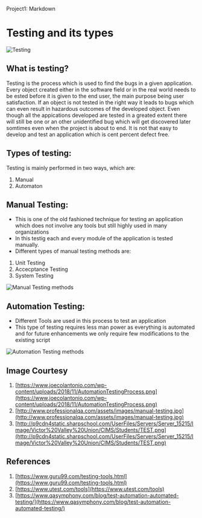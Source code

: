 
Project1: Markdown

# Testing and its types

![Testing](http://p9cdn4static.sharpschool.com/UserFiles/Servers/Server_15215/Image/Victor%20Valley%20Union/CIMS/Students/TEST.png)  

## What is testing?

Testing is the process which is used to find the bugs in a given application. Every object created either in the software field or in the real world needs to be ested before it is given to the end user, the main purpose being user satisfaction. If an object is not tested in the right way it leads to bugs which can even result in hazardous outcomes of the developed object. Even though all the appications developed are tested in a greated extent there will still be one or an other unidentified bug which will get discovered later somtimes even when the project is about to end. It is not that easy to develop and test an application which is cent percent defect free.

## Types of testing:

Testing is mainly performed in two ways, which are:

1.  Manual
2.  Automaton

## Manual Testing:

*   This is one of the old fashioned technique for testing an application which does not involve any tools but still highly used in many organizations
*   In this testig each and every module of the application is tested manually.
*   Different types of manual testing methods are:

1.  Unit Testing
2.  Accecptance Testing
3.  System Testing

![Manual Testing methods](http://www.professionalqa.com/assets/images/manual-testing.jpg)  

## Automation Testing:

*   Different Tools are used in this process to test an application
*   This type of testing requires less man power as everything is automated and for future enhancements we only require few modifications to the existing script

![Automation Testing methods](https://www.joecolantonio.com/wp-content/uploads/2018/11/AutomationTestingProcess.png)  

## Image Courtesy

1. [https://www.joecolantonio.com/wp-content/uploads/2018/11/AutomationTestingProcess.png](https://www.joecolantonio.com/wp-content/uploads/2018/11/AutomationTestingProcess.png)
2. [http://www.professionalqa.com/assets/images/manual-testing.jpg](http://www.professionalqa.com/assets/images/manual-testing.jpg)
3. [http://p9cdn4static.sharpschool.com/UserFiles/Servers/Server_15215/Image/Victor%20Valley%20Union/CIMS/Students/TEST.png](http://p9cdn4static.sharpschool.com/UserFiles/Servers/Server_15215/Image/Victor%20Valley%20Union/CIMS/Students/TEST.png)

## References

1. [https://www.guru99.com/testing-tools.html](https://www.guru99.com/testing-tools.html)
2. [https://www.utest.com/tools](https://www.utest.com/tools)
3. [https://www.qasymphony.com/blog/test-automation-automated-testing/](https://www.qasymphony.com/blog/test-automation-automated-testing/)
